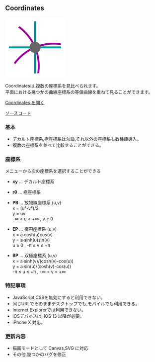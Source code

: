## Coordinates

![Coordinates](Icon.png "Coordinates")


Coordinatesは,複数の座標系を見比べられます。  
平面における幾つかの曲線座標系の等値曲線を重ねて見ることができます。

[Coordinates を開く](https://akimikimikimikimikimikimika.github.io/Coordinates/Coord.html "Coordinates")  

[ソースコード](https://github.com/akimikimikimikimikimikimika/Coordinates/ "ソースコード")

### 基本

- デカルト座標系,極座標系は勿論,それ以外の座標系も数種類導入。
- 複数の座標系を並べて比較することができる。

### 座標系

メニューから次の座標系を選択することができる

- **xy** … デカルト座標系  
- **rθ** … 極座標系
- **PB** … 放物線座標系 (u,v)  
	x = (u²-v²)/2  
	y = uv  
	-∞ < u < +∞ , v ≥ 0

- **EP** … 楕円座標系 (u,v)  
	x = a∙cosh(u)cos(v)  
	y = a∙sinh(u)sin(v)  
	u ≥ 0 , -π ≤ v ≤ +π
  
- **BP** … 双極座標系 (u,v)  
	x = a∙sinh(v)/(cosh(v)-cos(u))  
	y = a∙sin(u)/(cosh(v)-cos(u))  
	-π ≤ u ≤ +π , -∞ < v < +∞

### 特記事項
- JavaScript,CSSを無効にすると利用できない。
- 同じURLでそのままデスクトップでも,モバイルでも利用できる。
- Internet Explorerでは利用できない。
- iOSデバイスは, iOS 13 以降が必要。
- iPhone X 対応。

### 更新内容
- 描画モードとして Canvas,SVG に対応
- その他,幾つかのバグを修正